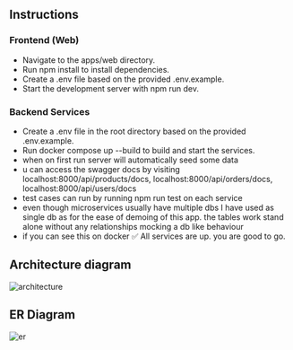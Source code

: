 ## Instructions

### Frontend (Web)
- Navigate to the apps/web directory.
- Run npm install to install dependencies.
- Create a .env file based on the provided .env.example.
- Start the development server with npm run dev.

### Backend Services
- Create a .env file in the root directory based on the provided .env.example.
- Run docker compose up --build to build and start the services.
- when on first run server will automatically seed some data
- u can access the swagger docs by visiting localhost:8000/api/products/docs, localhost:8000/api/orders/docs, localhost:8000/api/users/docs
- test cases can run by running npm run test on each service
- even though microservices usually have multiple dbs I have used as single db as for the ease of demoing of this app. the tables work stand alone without any relationships mocking a db like behaviour
- if you can see this on docker ✅ All services are up. you are good to go.

## Architecture diagram
![architecture](https://github.com/user-attachments/assets/df25a706-4b83-4c8a-b5d0-3aae97270506)

## ER Diagram
![er](https://github.com/user-attachments/assets/6df5a377-5ad0-41ca-a0f2-2b526952f91f)